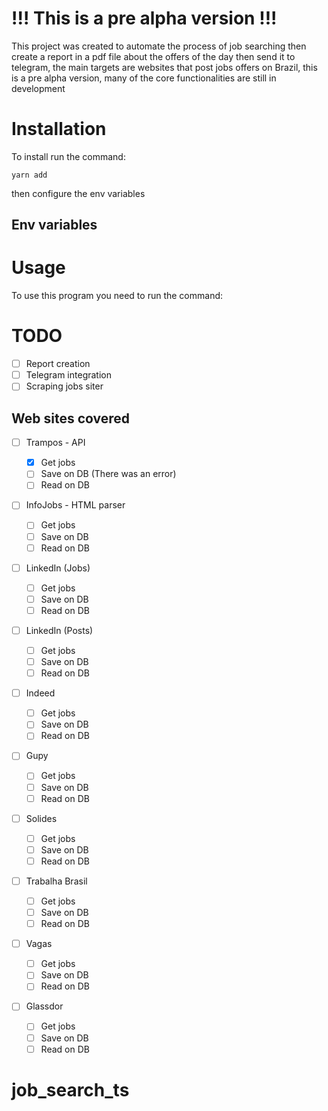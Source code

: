 # !!! This is a pre alpha version !!!

This project was created to automate the process of job searching then create a report in a pdf file about the offers of the day then send it to telegram, the main targets are websites that post jobs offers on Brazil, this is a pre alpha version, many of the core functionalities are still in development

# Installation

To install run the command:

```node
yarn add
```

then configure the env variables

## Env variables

# Usage

To use this program you need to run the command:

# TODO

- [ ] Report creation
- [ ] Telegram integration
- [ ] Scraping jobs siter

## Web sites covered

- [ ] Trampos - API

  - [x] Get jobs
  - [ ] Save on DB (There was an error)
  - [ ] Read on DB

- [ ] InfoJobs - HTML parser
  - [ ] Get jobs
  - [ ] Save on DB
  - [ ] Read on DB
- [ ] LinkedIn (Jobs)
  - [ ] Get jobs
  - [ ] Save on DB
  - [ ] Read on DB
- [ ] LinkedIn (Posts)
  - [ ] Get jobs
  - [ ] Save on DB
  - [ ] Read on DB
- [ ] Indeed
  - [ ] Get jobs
  - [ ] Save on DB
  - [ ] Read on DB
- [ ] Gupy
  - [ ] Get jobs
  - [ ] Save on DB
  - [ ] Read on DB
- [ ] Solides

  - [ ] Get jobs
  - [ ] Save on DB
  - [ ] Read on DB

- [ ] Trabalha Brasil
  - [ ] Get jobs
  - [ ] Save on DB
  - [ ] Read on DB
- [ ] Vagas
  - [ ] Get jobs
  - [ ] Save on DB
  - [ ] Read on DB
- [ ] Glassdor
  - [ ] Get jobs
  - [ ] Save on DB
  - [ ] Read on DB
# job_search_ts
